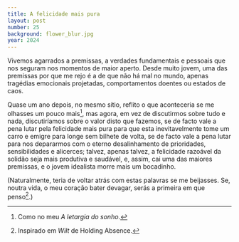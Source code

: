 ```yaml
---
title: A felicidade mais pura
layout: post
number: 25
background: flower_blur.jpg
year: 2024
---
```


Vivemos agarrados a premissas, a verdades fundamentais e pessoais que nos seguram nos momentos de maior aperto. Desde muito jovem, uma das premissas por que me rejo é a de que não há mal no mundo, apenas tragédias emocionais projetadas, comportamentos doentes ou estados de caos.

Quase um ano depois, no mesmo sítio, reflito o que aconteceria se me olhasses um pouco mais[^1], mas agora, em vez de discutirmos sobre tudo e nada, discutiríamos sobre o valor disto que fazemos, se de facto vale a pena lutar pela felicidade mais pura para que esta inevitavelmente tome um carro e emigre para longe sem bilhete de volta, se de facto vale a pena lutar para nos depararmos com o eterno desalinhamento de prioridades, sensibilidades e alicerces; talvez, apenas talvez, a felicidade razoável da solidão seja mais produtiva e saudável, e, assim, cai uma das maiores premissas, e o jovem idealista morre mais um bocadinho.

(Naturalmente, teria de voltar atrás com estas palavras se me beijasses. Se, noutra vida, o meu coração bater devagar, serás a primeira em que penso[^2].)

[^1]: Como no meu *A letargia do sonho*.

[^2]: Inspirado em *Wilt* de Holding Absence.